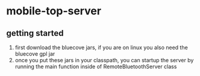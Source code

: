 # mobile-top-server

## getting started

1. first download the bluecove jars, if you are on linux you also need the bluecove gpl jar
2. once you put these jars in your classpath, you can startup the server by running the main function inside of RemoteBluetoothServer class